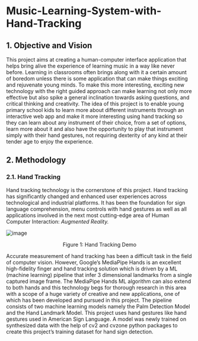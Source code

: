 # Music-Learning-System-with-Hand-Tracking

## 1. Objective and Vision
This project aims at creating a human-computer interface application that helps bring alive the experience of learning music in a way like never before. Learning in classrooms often brings along with it a certain amount of boredom unless there is some application that can make things exciting and rejuvenate young minds. To make this more interesting, exciting new technology with the right guided approach can make learning not only more effective but also spike a general inclination towards asking questions, and critical thinking and creativity. The idea of this project is to enable young primary school kids to learn more about different instruments through an interactive web app and make it more interesting using hand tracking so they can learn about any instrument of their choice, from a set of options, learn more about it and also have the opportunity to play that instrument simply with their hand gestures, not requiring dexterity of any kind at their tender age to enjoy the experience.

## 2. Methodology
### 2.1. Hand Tracking
Hand tracking technology is the cornerstone of this project. Hand tracking has significantly changed and enhanced user experiences across technological and industrial platforms. It has been the foundation for sign language comprehension, menu controls with hand gestures as well as all applications involved in the next most cutting-edge area of Human Computer Interaction: _Augmented Reality._

![image](https://github.com/ypatra2/Music-Learning-System-with-Hand-Tracking/assets/86041798/5cfcf7d5-00c5-494b-b429-572cc338eada)
<br> <p style="text-align:center"> Figure 1: Hand Tracking Demo </p>

Accurate measurement of hand tracking has been a difficult task in the field of computer vision. However, Google’s MediaPipe Hands is an excellent high-fidelity finger and hand tracking solution which is driven by a ML (machine learning) pipeline that infer 3 dimensional landmarks from a single captured image frame. The MediaPipe Hands ML algorithm can also extend to both hands and this technology begs for thorough research in this area with a scope of a huge variety of creative and new applications, one of which has been developed and pursued in this project. The pipeline consists of two machine learning models namely the Palm Detection Model and the Hand Landmark Model. This project uses hand gestures like hand gestures used in American Sign Language. A model was newly trained on synthesized data with the help of cv2 and cvzone python packages to create this project’s training dataset for hand sign detection.



